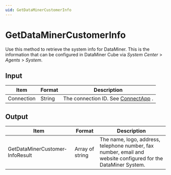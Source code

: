 ```yaml
---
uid: GetDataMinerCustomerInfo
---
```


# GetDataMinerCustomerInfo

Use this method to retrieve the system info for DataMiner. This is the information that can be configured in DataMiner Cube via *System Center* > *Agents* > *System*.

## Input

| Item       | Format | Description                                          |
|------------|--------|------------------------------------------------------|
| Connection | String | The connection ID. See [ConnectApp](xref:ConnectApp) . |

## Output

| Item                            | Format          | Description                                                                                                   |
|---------------------------------|-----------------|---------------------------------------------------------------------------------------------------------------|
| GetDataMinerCustomer­InfoResult | Array of string | The name, logo, address, telephone number, fax number, email and website configured for the DataMiner System. |

